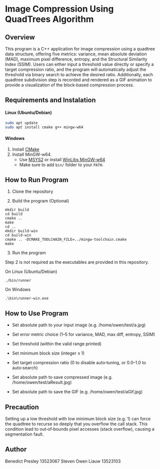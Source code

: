 # Image Compression Using QuadTrees Algorithm
## Overview
This program is a C++ application for image compression using a quadtree data structure, offering five metrics: variance, mean absolute deviation (MAD), maximum pixel difference, entropy, and the Structural Similarity Index (SSIM). Users can either input a threshold value directly or specify a target compression ratio, and the program will automatically adjust the threshold via binary search to achieve the desired ratio. Additionally, each quadtree subdivision step is recorded and rendered as a GIF animation to provide a visualization of the block‑based compression process.

## Requirements and Instalation
#### Linux (Ubuntu/Debian)
```bash
sudo apt update
sudo apt install cmake g++ mingw-w64
```
#### Windows 
1. Install [CMake](https://cmake.org/download/)
2. Install MinGW-w64.
    - Use [MSYS2](https://www.msys2.org/) or install [WinLibs MinGW-w64](https://www.winlibs.com/)
    - Make sure to add ```bin/``` folder to your ```PATH```.

## How to Run Program
1. Clone the repository

2. Build the program (Optional)
```
mkdir build
cd build
cmake ..
make
cd ..
mkdir build-win
cd build-win
cmake .. -DCMAKE_TOOLCHAIN_FILE=../mingw-toolchain.cmake
make
```

3. Run the program

Step 2 is not required as the executables are provided in this repository.

On Linux (Ubuntu/Debian)
```
./bin/runner
```

On Windows
```
.\bin\runner-win.exe
```

## How to Use Program 
- Set absolute path to your input image (e.g. /home/owen/test/a.jpg)

- Set error metric choice (1–5 for variance, MAD, max diff, entropy, SSIM)

- Set threshold (within the valid range printed)

- Set minimum block size (integer ≥ 1)

- Set target compression ratio (0 to disable auto‑tuning, or 0.0–1.0 to auto‑search)

- Set absolute path to save compressed image (e.g. /home/owen/test/aResult.jpg)

- Set absolute path to save the GIF (e.g. /home/owen/test/aGif.jpg)

## Precaution
Setting up a low threshold with low minimum block size (e.g. 1) can force the quadtree to recurse so deeply that you overflow the call stack. This condition lead to out‑of‑bounds pixel accesses (stack overflow), causing a segmentation fault.

## Author
Benedict Presley 13523067
Steven Owen Liauw 13523103
